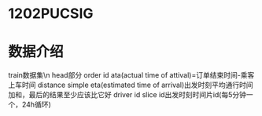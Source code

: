# 1202PUCSIG

# 数据介绍
train数据集\n
head部分
order id
ata(actual time of attival)=订单结束时间-乘客上车时间
distance
simple eta(estimated time of arrival)出发时刻平均通行时间加和，最后的结果至少应该比它好
driver id
slice id出发时刻时间片id(每5分钟一个，24h循环)
